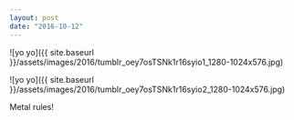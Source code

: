 ```yaml
---
layout: post
date: "2016-10-12"
---
```


![yo yo]({{ site.baseurl }}/assets/images/2016/tumblr_oey7osTSNk1r16syio1_1280-1024x576.jpg)

![yo yo]({{ site.baseurl }}/assets/images/2016/tumblr_oey7osTSNk1r16syio2_1280-1024x576.jpg)

Metal rules!
